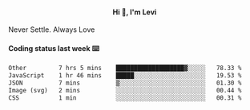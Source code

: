 <h4 style="text-align: center;">Hi 👋, I'm Levi</h4>  Never Settle. Always Love
<!---<img align="right" alt="Coding" width="300" src="https://i.pinimg.com/originals/81/17/8b/81178b47a8598f0c81c4799f2cdd4057.gif"></p> --->

#### Coding status last week ⌨️

<!--START_SECTION:waka-->

```txt
Other         7 hrs 5 mins    ███████████████████▓░░░░░   78.33 %
JavaScript    1 hr 46 mins    █████░░░░░░░░░░░░░░░░░░░░   19.53 %
JSON          7 mins          ▒░░░░░░░░░░░░░░░░░░░░░░░░   01.30 %
Image (svg)   2 mins          ░░░░░░░░░░░░░░░░░░░░░░░░░   00.44 %
CSS           1 min           ░░░░░░░░░░░░░░░░░░░░░░░░░   00.31 %
```

<!--END_SECTION:waka-->
